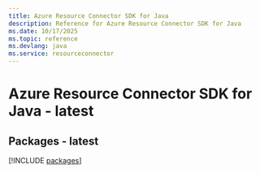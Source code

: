 ```yaml
---
title: Azure Resource Connector SDK for Java
description: Reference for Azure Resource Connector SDK for Java
ms.date: 10/17/2025
ms.topic: reference
ms.devlang: java
ms.service: resourceconnector
---
```

# Azure Resource Connector SDK for Java - latest
## Packages - latest
[!INCLUDE [packages](resource-connector-index.md)]